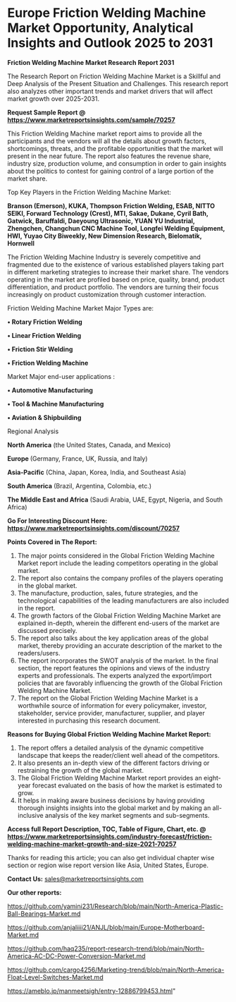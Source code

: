 # Europe Friction Welding Machine Market Opportunity, Analytical Insights and Outlook 2025 to 2031

<strong>Friction Welding Machine Market Research Report 2031</strong>

The Research Report on Friction Welding Machine Market is a Skillful and Deep Analysis of the Present Situation and Challenges. This research report also analyzes other important trends and market drivers that will affect market growth over 2025-2031.

<strong>Request Sample Report @ <a href=https://www.marketreportsinsights.com/sample/70257>https://www.marketreportsinsights.com/sample/70257</a></strong>

This Friction Welding Machine market report aims to provide all the participants and the vendors will all the details about growth factors, shortcomings, threats, and the profitable opportunities that the market will present in the near future. The report also features the revenue share, industry size, production volume, and consumption in order to gain insights about the politics to contest for gaining control of a large portion of the market share.

Top Key Players in the Friction Welding Machine Market:

<strong>Branson (Emerson), KUKA, Thompson Friction Welding, ESAB, NITTO SEIKI, Forward Technology (Crest), MTI, Sakae, Dukane, Cyril Bath, Gatwick, Baruffaldi, Daeyoung Ultrasonic, YUAN YU Industrial, Zhengchen, Changchun CNC Machine Tool, Longfei Welding Equipment, HWI, Yuyao City Biweekly, New Dimension Research, Bielomatik, Hornwell</strong>

The Friction Welding Machine Industry is severely competitive and fragmented due to the existence of various established players taking part in different marketing strategies to increase their market share. The vendors operating in the market are profiled based on price, quality, brand, product differentiation, and product portfolio. The vendors are turning their focus increasingly on product customization through customer interaction.

Friction Welding Machine Market Major Types are:

<strong>• Rotary Friction Welding

• Linear Friction Welding

• Friction Stir Welding

• Friction Welding Machine</strong>

Market Major end-user applications :

<strong>• Automotive Manufacturing

• Tool & Machine Manufacturing

• Aviation & Shipbuilding</strong>

Regional Analysis

</u><strong><b>North America</b></strong> (the United States, Canada, and Mexico)

<strong><b>Europe </b></strong>(Germany, France, UK, Russia, and Italy)

<strong><b>Asia-Pacific</b></strong> (China, Japan, Korea, India, and Southeast Asia)

<strong><b>South America</b></strong> (Brazil, Argentina, Colombia, etc.)

<strong><b>The Middle East and Africa</b></strong> (Saudi Arabia, UAE, Egypt, Nigeria, and South Africa)

<strong>Go For Interesting Discount Here: <a href=https://www.marketreportsinsights.com/discount/70257>https://www.marketreportsinsights.com/discount/70257</a></strong>

<strong>Points Covered in The Report:</strong>
<ol>
  <li>The major points considered in the Global Friction Welding Machine Market report include the leading competitors operating in the global market.</li>
  <li>The report also contains the company profiles of the players operating in the global market.</li>
  <li>The manufacture, production, sales, future strategies, and the technological capabilities of the leading manufacturers are also included in the report.</li>
  <li>The growth factors of the Global Friction Welding Machine Market are explained in-depth, wherein the different end-users of the market are discussed precisely.</li>
  <li>The report also talks about the key application areas of the global market, thereby providing an accurate description of the market to the readers/users.</li>
  <li>The report incorporates the SWOT analysis of the market. In the final section, the report features the opinions and views of the industry experts and professionals. The experts analyzed the export/import policies that are favorably influencing the growth of the Global Friction Welding Machine Market.</li>
  <li>The report on the Global Friction Welding Machine Market is a worthwhile source of information for every policymaker, investor, stakeholder, service provider, manufacturer, supplier, and player interested in purchasing this research document.</li>
</ol>
<strong>Reasons for Buying Global Friction Welding Machine Market Report:</strong>

<ol>
  <li>The report offers a detailed analysis of the dynamic competitive landscape that keeps the reader/client well ahead of the competitors.</li>
  <li>It also presents an in-depth view of the different factors driving or restraining the growth of the global market.</li>
  <li>The Global Friction Welding Machine Market report provides an eight-year forecast evaluated on the basis of how the market is estimated to grow.</li>
  <li>It helps in making aware business decisions by having providing thorough insights insights into the global market and by making an all-inclusive analysis of the key market segments and sub-segments.</li>
</ol>
<strong>Access full Report Description, TOC, Table of Figure, Chart, etc. @ <a href=https://www.marketreportsinsights.com/industry-forecast/friction-welding-machine-market-growth-and-size-2021-70257>https://www.marketreportsinsights.com/industry-forecast/friction-welding-machine-market-growth-and-size-2021-70257</a></strong>


Thanks for reading this article; you can also get individual chapter wise section or region wise report version like Asia, United States, Europe.

<strong>Contact Us:</strong>
sales@marketreportsinsights.com

<strong>Our other reports:</strong>

<a href=https://github.com/yamini231/Research/blob/main/North-America-Plastic-Ball-Bearings-Market.md>https://github.com/yamini231/Research/blob/main/North-America-Plastic-Ball-Bearings-Market.md</a>

<a href=https://github.com/anjaliiii21/ANJL/blob/main/Europe-Motherboard-Market.md>https://github.com/anjaliiii21/ANJL/blob/main/Europe-Motherboard-Market.md</a>

<a href=https://github.com/haq235/report-research-trend/blob/main/North-America-AC-DC-Power-Conversion-Market.md>https://github.com/haq235/report-research-trend/blob/main/North-America-AC-DC-Power-Conversion-Market.md</a>

<a href=https://github.com/cargo4256/Marketing-trend/blob/main/North-America-Float-Level-Switches-Market.md>https://github.com/cargo4256/Marketing-trend/blob/main/North-America-Float-Level-Switches-Market.md</a>

<a href=https://ameblo.jp/manmeetsigh/entry-12886799453.html>https://ameblo.jp/manmeetsigh/entry-12886799453.html</a>"
